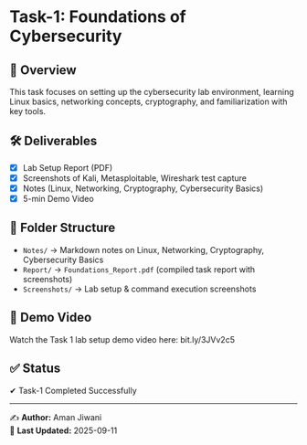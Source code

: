 # Task-1: Foundations of Cybersecurity  

## 📌 Overview  
This task focuses on setting up the cybersecurity lab environment, learning Linux basics, networking concepts, cryptography, and familiarization with key tools.  

## 🛠️ Deliverables  
- [x] Lab Setup Report (PDF)  
- [x] Screenshots of Kali, Metasploitable, Wireshark test capture  
- [x] Notes (Linux, Networking, Cryptography, Cybersecurity Basics)  
- [x] 5-min Demo Video  

## 📂 Folder Structure  
- `Notes/` → Markdown notes on Linux, Networking, Cryptography, Cybersecurity Basics  
- `Report/` → `Foundations_Report.pdf` (compiled task report with screenshots)  
- `Screenshots/` → Lab setup & command execution screenshots  



## 🎥 Demo Video
Watch the Task 1 lab setup demo video here: bit.ly/3JVv2c5

## ✅ Status  
✔ Task-1 Completed Successfully  

---

✍️ **Author:** Aman Jiwani  
📅 **Last Updated:** 2025-09-11

